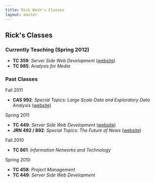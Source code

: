 ```yaml
---
title: Rick Wash's Classes
layout: master
---
```


Rick's Classes
--------------

### Currently Teaching (Spring 2012)

* **TC 359**: *Server Side Web Development*   ([website](http://webdev.cas.msu.edu))
* **TC 985**: *Analysis for Media*    


### Past Classes

Fall 2011  

* **CAS 992**: *Special Topics: Large Scale Data and Exploratory Data Analysis*  ([website](http://webdev.cas.msu.edu/cas992))

Spring 2011

* **TC 449**: *Server Side Web Development*   ([website](http://webdev.cas.msu.edu/wiki/index.php/Main_Page))
* **JRN 492 / 892**: *Special Topics: The Future of News*  ([website](http://compjourn.cas.msu.edu))

Fall 2010  

* **TC 861**: *Information Networks and Technology*

Spring 2010

* **TC 458**: *Project Management*
* **TC 449**: *Server Side Web Development*



